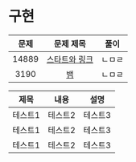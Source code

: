 # 구현

|문제|문제 제목|풀이|
|:---:|:---:|:---:|
|14889|[스타트와 링크](https://www.acmicpc.net/problem/14889)|ㄴㅁㄹ|
|3190|[뱀](https://www.acmicpc.net/problem/3190)|ㄴㅁㄹ|

|제목|내용|설명|
|------|---|---|
|테스트1|테스트2|테스트3|
|테스트1|테스트2|테스트3|
|테스트1|테스트2|테스트3|
